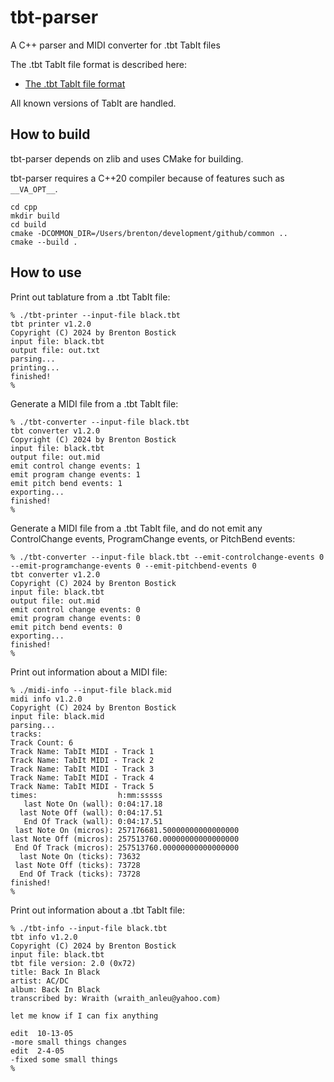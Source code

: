 
# tbt-parser
A C++ parser and MIDI converter for .tbt TabIt files

The .tbt TabIt file format is described here:

* [The .tbt TabIt file format](https://github.com/bostick/tabit-file-format)


All known versions of TabIt are handled.


## How to build

tbt-parser depends on zlib and uses CMake for building.

tbt-parser requires a C++20 compiler because of features such as `__VA_OPT__`.

```
cd cpp
mkdir build
cd build
cmake -DCOMMON_DIR=/Users/brenton/development/github/common ..
cmake --build .
```


## How to use

Print out tablature from a .tbt TabIt file:
```
% ./tbt-printer --input-file black.tbt                                                                     
tbt printer v1.2.0
Copyright (C) 2024 by Brenton Bostick
input file: black.tbt
output file: out.txt
parsing...
printing...
finished!
% 
```

Generate a MIDI file from a .tbt TabIt file:
```
% ./tbt-converter --input-file black.tbt 
tbt converter v1.2.0
Copyright (C) 2024 by Brenton Bostick
input file: black.tbt
output file: out.mid
emit control change events: 1
emit program change events: 1
emit pitch bend events: 1
exporting...
finished!
% 
```

Generate a MIDI file from a .tbt TabIt file, and do not emit any ControlChange events, ProgramChange events, or PitchBend events:
```
% ./tbt-converter --input-file black.tbt --emit-controlchange-events 0 --emit-programchange-events 0 --emit-pitchbend-events 0
tbt converter v1.2.0
Copyright (C) 2024 by Brenton Bostick
input file: black.tbt
output file: out.mid
emit control change events: 0
emit program change events: 0
emit pitch bend events: 0
exporting...
finished!
% 
```

Print out information about a MIDI file:
```
% ./midi-info --input-file black.mid 
midi info v1.2.0
Copyright (C) 2024 by Brenton Bostick
input file: black.mid
parsing...
tracks:
Track Count: 6
Track Name: TabIt MIDI - Track 1
Track Name: TabIt MIDI - Track 2
Track Name: TabIt MIDI - Track 3
Track Name: TabIt MIDI - Track 4
Track Name: TabIt MIDI - Track 5
times:                  h:mm:sssss
   last Note On (wall): 0:04:17.18
  last Note Off (wall): 0:04:17.51
   End Of Track (wall): 0:04:17.51
 last Note On (micros): 257176681.50000000000000000
last Note Off (micros): 257513760.00000000000000000
 End Of Track (micros): 257513760.00000000000000000
  last Note On (ticks): 73632
 last Note Off (ticks): 73728
  End Of Track (ticks): 73728
finished!
% 
```

Print out information about a .tbt TabIt file:
```
% ./tbt-info --input-file black.tbt
tbt info v1.2.0
Copyright (C) 2024 by Brenton Bostick
input file: black.tbt
tbt file version: 2.0 (0x72)
title: Back In Black
artist: AC/DC
album: Back In Black
transcribed by: Wraith (wraith_anleu@yahoo.com)

let me know if I can fix anything

edit  10-13-05
-more small things changes
edit  2-4-05 
-fixed some small things
% 
```






